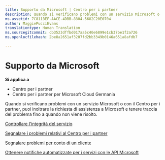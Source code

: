 ```yaml
---
title: Supporto da Microsoft | Centro per i partner
description: Quando si verificano problemi con un servizio Microsoft o con il Centro per i partner, puoi inoltrare la richiesta di assistenza a Microsoft e tenere traccia del problema fino a quando non viene risolto.
ms.assetid: 7C811BEF-AACE-4DBB-8804-5682C20E0704
author: MaggiePucciEvans
translationtype: Human Translation
ms.sourcegitcommit: cb3523dffbd017aa5c40e6899e1cb37be1f2a726
ms.openlocfilehash: 2be8a2651af3207fd2bb3349b0146a651a8afdb7

---
```


# Supporto da Microsoft

**Si applica a**

-  Centro per i partner
-  Centro per i partner per Microsoft Cloud Germania

Quando si verificano problemi con un servizio Microsoft o con il Centro per i partner, puoi inoltrare la richiesta di assistenza a Microsoft e tenere traccia del problema fino a quando non viene risolto.

[Controllare l'integrità del servizio](check-service-health.md)

[Segnalare i problemi relativi al Centro per i partner](report-problems-with-partner-center.md)

[Segnalare problemi per conto di un cliente](report-problems-on-behalf-of-a-customer.md)

[Ottenere notifiche automatizzate per i servizi con le API Microsoft](get-automated-service-notifications-with-our-apis.md)

 

 






<!--HONumber=Jan17_HO2-->


